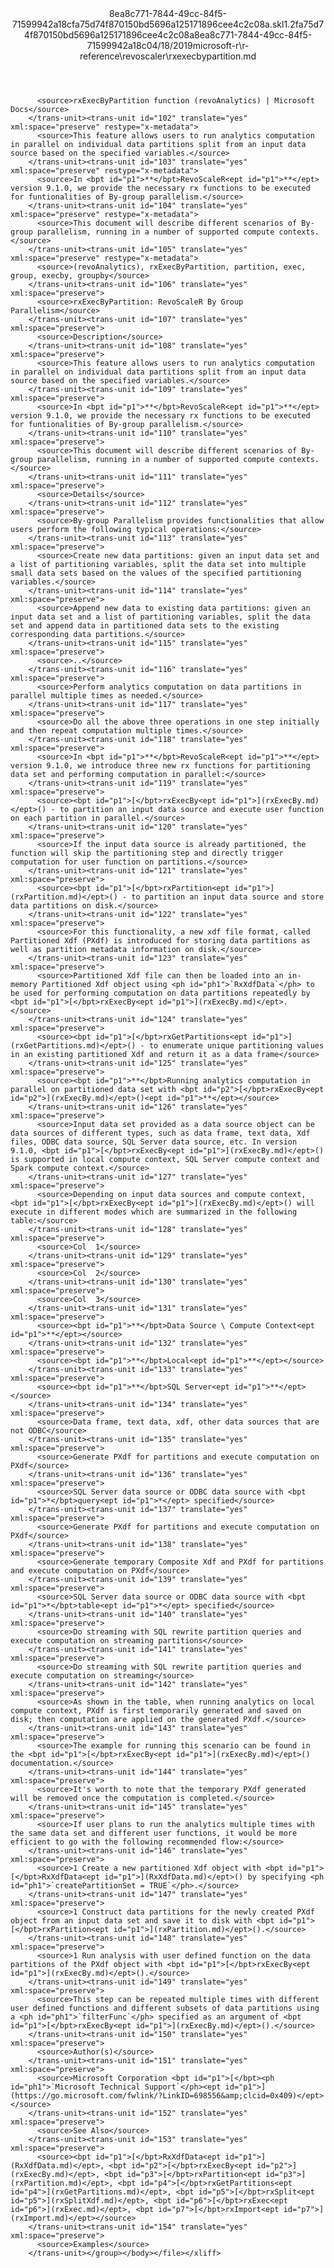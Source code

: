 <?xml version="1.0"?><xliff version="1.2" xmlns="urn:oasis:names:tc:xliff:document:1.2" xmlns:xsi="http://www.w3.org/2001/XMLSchema-instance" xsi:schemaLocation="urn:oasis:names:tc:xliff:document:1.2 xliff-core-1.2-transitional.xsd"><file datatype="xml" original="rxexecbypartition.md" source-language="en-US" target-language="en-US"><header><tool tool-id="mdxliff" tool-name="mdxliff" tool-version="1.0-d1654b2" tool-company="Microsoft" /><xliffext:skl_file_name xmlns:xliffext="urn:microsoft:content:schema:xliffextensions">8ea8c771-7844-49cc-84f5-71599942a18cfa75d74f870150bd5696a125171896cee4c2c08a.skl</xliffext:skl_file_name><xliffext:version xmlns:xliffext="urn:microsoft:content:schema:xliffextensions">1.2</xliffext:version><xliffext:ms.openlocfilehash xmlns:xliffext="urn:microsoft:content:schema:xliffextensions">fa75d74f870150bd5696a125171896cee4c2c08a</xliffext:ms.openlocfilehash><xliffext:ms.sourcegitcommit xmlns:xliffext="urn:microsoft:content:schema:xliffextensions">8ea8c771-7844-49cc-84f5-71599942a18c</xliffext:ms.sourcegitcommit><xliffext:ms.lasthandoff xmlns:xliffext="urn:microsoft:content:schema:xliffextensions">04/18/2019</xliffext:ms.lasthandoff><xliffext:ms.openlocfilepath xmlns:xliffext="urn:microsoft:content:schema:xliffextensions">microsoft-r\r-reference\revoscaler\rxexecbypartition.md</xliffext:ms.openlocfilepath></header><body><group id="content" extype="content"><trans-unit id="101" translate="yes" xml:space="preserve" restype="x-metadata">
          <source>rxExecByPartition function (revoAnalytics) | Microsoft Docs</source>
        </trans-unit><trans-unit id="102" translate="yes" xml:space="preserve" restype="x-metadata">
          <source>This feature allows users to run analytics computation in parallel on individual data partitions split from an input data source based on the specified variables.</source>
        </trans-unit><trans-unit id="103" translate="yes" xml:space="preserve" restype="x-metadata">
          <source>In <bpt id="p1">**</bpt>RevoScaleR<ept id="p1">**</ept> version 9.1.0, we provide the necessary rx functions to be executed for funtionalities of By-group parallelism.</source>
        </trans-unit><trans-unit id="104" translate="yes" xml:space="preserve" restype="x-metadata">
          <source>This document will describe different scenarios of By-group parallelism, running in a number of supported compute contexts.</source>
        </trans-unit><trans-unit id="105" translate="yes" xml:space="preserve" restype="x-metadata">
          <source>(revoAnalytics), rxExecByPartition, partition, exec, group, execby, groupby</source>
        </trans-unit><trans-unit id="106" translate="yes" xml:space="preserve">
          <source>rxExecByPartition: RevoScaleR By Group Parallelism</source>
        </trans-unit><trans-unit id="107" translate="yes" xml:space="preserve">
          <source>Description</source>
        </trans-unit><trans-unit id="108" translate="yes" xml:space="preserve">
          <source>This feature allows users to run analytics computation in parallel on individual data partitions split from an input data source based on the specified variables.</source>
        </trans-unit><trans-unit id="109" translate="yes" xml:space="preserve">
          <source>In <bpt id="p1">**</bpt>RevoScaleR<ept id="p1">**</ept> version 9.1.0, we provide the necessary rx functions to be executed for funtionalities of By-group parallelism.</source>
        </trans-unit><trans-unit id="110" translate="yes" xml:space="preserve">
          <source>This document will describe different scenarios of By-group parallelism, running in a number of supported compute contexts.</source>
        </trans-unit><trans-unit id="111" translate="yes" xml:space="preserve">
          <source>Details</source>
        </trans-unit><trans-unit id="112" translate="yes" xml:space="preserve">
          <source>By-group Parallelism provides functionalities that allow users perform the following typical operations:</source>
        </trans-unit><trans-unit id="113" translate="yes" xml:space="preserve">
          <source>Create new data partitions: given an input data set and a list of partitioning variables, split the data set into multiple small data sets based on the values of the specified partitioning variables.</source>
        </trans-unit><trans-unit id="114" translate="yes" xml:space="preserve">
          <source>Append new data to existing data partitions: given an input data set and a list of partitioning variables, split the data set and append data in partitioned data sets to the existing corresponding data partitions.</source>
        </trans-unit><trans-unit id="115" translate="yes" xml:space="preserve">
          <source>..</source>
        </trans-unit><trans-unit id="116" translate="yes" xml:space="preserve">
          <source>Perform analytics computation on data partitions in parallel multiple times as needed.</source>
        </trans-unit><trans-unit id="117" translate="yes" xml:space="preserve">
          <source>Do all the above three operations in one step initially and then repeat computation multiple times.</source>
        </trans-unit><trans-unit id="118" translate="yes" xml:space="preserve">
          <source>In <bpt id="p1">**</bpt>RevoScaleR<ept id="p1">**</ept> version 9.1.0, we introduce three new rx functions for partitioning data set and performing computation in parallel:</source>
        </trans-unit><trans-unit id="119" translate="yes" xml:space="preserve">
          <source><bpt id="p1">[</bpt>rxExecBy<ept id="p1">](rxExecBy.md)</ept>() - to partition an input data source and execute user function on each partition in parallel.</source>
        </trans-unit><trans-unit id="120" translate="yes" xml:space="preserve">
          <source>If the input data source is already partitioned, the function will skip the partitioning step and directly trigger computation for user function on partitions.</source>
        </trans-unit><trans-unit id="121" translate="yes" xml:space="preserve">
          <source><bpt id="p1">[</bpt>rxPartition<ept id="p1">](rxPartition.md)</ept>() - to partition an input data source and store data partitions on disk.</source>
        </trans-unit><trans-unit id="122" translate="yes" xml:space="preserve">
          <source>For this functionality, a new xdf file format, called Partitioned Xdf (PXdf) is introduced for storing data partitions as well as partition metadata information on disk.</source>
        </trans-unit><trans-unit id="123" translate="yes" xml:space="preserve">
          <source>Partitioned Xdf file can then be loaded into an in-memory Partitioned Xdf object using <ph id="ph1">`RxXdfData`</ph> to be used for performing computation on data partitions repeatedly by <bpt id="p1">[</bpt>rxExecBy<ept id="p1">](rxExecBy.md)</ept>.</source>
        </trans-unit><trans-unit id="124" translate="yes" xml:space="preserve">
          <source><bpt id="p1">[</bpt>rxGetPartitions<ept id="p1">](rxGetPartitions.md)</ept>() - to enumerate unique partitioning values in an existing partitioned Xdf and return it as a data frame</source>
        </trans-unit><trans-unit id="125" translate="yes" xml:space="preserve">
          <source><bpt id="p1">**</bpt>Running analytics computation in parallel on partitioned data set with <bpt id="p2">[</bpt>rxExecBy<ept id="p2">](rxExecBy.md)</ept>()<ept id="p1">**</ept></source>
        </trans-unit><trans-unit id="126" translate="yes" xml:space="preserve">
          <source>Input data set provided as a data source object can be data sources of different types, such as data frame, text data, Xdf files, ODBC data source, SQL Server data source, etc. In version 9.1.0, <bpt id="p1">[</bpt>rxExecBy<ept id="p1">](rxExecBy.md)</ept>() is supported in local compute context, SQL Server compute context and Spark compute context.</source>
        </trans-unit><trans-unit id="127" translate="yes" xml:space="preserve">
          <source>Depending on input data sources and compute context, <bpt id="p1">[</bpt>rxExecBy<ept id="p1">](rxExecBy.md)</ept>() will execute in different modes which are summarized in the following table:</source>
        </trans-unit><trans-unit id="128" translate="yes" xml:space="preserve">
          <source>Col  1</source>
        </trans-unit><trans-unit id="129" translate="yes" xml:space="preserve">
          <source>Col  2</source>
        </trans-unit><trans-unit id="130" translate="yes" xml:space="preserve">
          <source>Col  3</source>
        </trans-unit><trans-unit id="131" translate="yes" xml:space="preserve">
          <source><bpt id="p1">**</bpt>Data Source \ Compute Context<ept id="p1">**</ept></source>
        </trans-unit><trans-unit id="132" translate="yes" xml:space="preserve">
          <source><bpt id="p1">**</bpt>Local<ept id="p1">**</ept></source>
        </trans-unit><trans-unit id="133" translate="yes" xml:space="preserve">
          <source><bpt id="p1">**</bpt>SQL Server<ept id="p1">**</ept></source>
        </trans-unit><trans-unit id="134" translate="yes" xml:space="preserve">
          <source>Data frame, text data, xdf, other data sources that are not ODBC</source>
        </trans-unit><trans-unit id="135" translate="yes" xml:space="preserve">
          <source>Generate PXdf for partitions and execute computation on PXdf</source>
        </trans-unit><trans-unit id="136" translate="yes" xml:space="preserve">
          <source>SQL Server data source or ODBC data source with <bpt id="p1">*</bpt>query<ept id="p1">*</ept> specified</source>
        </trans-unit><trans-unit id="137" translate="yes" xml:space="preserve">
          <source>Generate PXdf for partitions and execute computation on PXdf</source>
        </trans-unit><trans-unit id="138" translate="yes" xml:space="preserve">
          <source>Generate temporary Composite Xdf and PXdf for partitions and execute computation on PXdf</source>
        </trans-unit><trans-unit id="139" translate="yes" xml:space="preserve">
          <source>SQL Server data source or ODBC data source with <bpt id="p1">*</bpt>table<ept id="p1">*</ept> specified</source>
        </trans-unit><trans-unit id="140" translate="yes" xml:space="preserve">
          <source>Do streaming with SQL rewrite partition queries and execute computation on streaming partitions</source>
        </trans-unit><trans-unit id="141" translate="yes" xml:space="preserve">
          <source>Do streaming with SQL rewrite partition queries and execute computation on streaming</source>
        </trans-unit><trans-unit id="142" translate="yes" xml:space="preserve">
          <source>As shown in the table, when running analytics on local compute context, PXdf is first temporarily generated and saved on disk; then computation are applied on the generated PXdf.</source>
        </trans-unit><trans-unit id="143" translate="yes" xml:space="preserve">
          <source>The example for running this scenario can be found in the <bpt id="p1">[</bpt>rxExecBy<ept id="p1">](rxExecBy.md)</ept>() documentation.</source>
        </trans-unit><trans-unit id="144" translate="yes" xml:space="preserve">
          <source>It's worth to note that the temporary PXdf generated will be removed once the computation is completed.</source>
        </trans-unit><trans-unit id="145" translate="yes" xml:space="preserve">
          <source>If user plans to run the analytics multiple times with the same data set and different user functions, it would be more efficient to go with the following recommended flow:</source>
        </trans-unit><trans-unit id="146" translate="yes" xml:space="preserve">
          <source>1 Create a new partitioned Xdf object with <bpt id="p1">[</bpt>RxXdfData<ept id="p1">](RxXdfData.md)</ept>() by specifying <ph id="ph1">`createPartitionSet = TRUE`</ph>.</source>
        </trans-unit><trans-unit id="147" translate="yes" xml:space="preserve">
          <source>1 Construct data partitions for the newly created PXdf object from an input data set and save it to disk with <bpt id="p1">[</bpt>rxPartition<ept id="p1">](rxPartition.md)</ept>().</source>
        </trans-unit><trans-unit id="148" translate="yes" xml:space="preserve">
          <source>1 Run analysis with user defined function on the data partitions of the PXdf object with <bpt id="p1">[</bpt>rxExecBy<ept id="p1">](rxExecBy.md)</ept>().</source>
        </trans-unit><trans-unit id="149" translate="yes" xml:space="preserve">
          <source>This step can be repeated multiple times with different user defined functions and different subsets of data partitions using a <ph id="ph1">`filterFunc`</ph> specified as an argument of <bpt id="p1">[</bpt>rxExecBy<ept id="p1">](rxExecBy.md)</ept>().</source>
        </trans-unit><trans-unit id="150" translate="yes" xml:space="preserve">
          <source>Author(s)</source>
        </trans-unit><trans-unit id="151" translate="yes" xml:space="preserve">
          <source>Microsoft Corporation <bpt id="p1">[</bpt><ph id="ph1">`Microsoft Technical Support`</ph><ept id="p1">](https://go.microsoft.com/fwlink/?LinkID=698556&amp;clcid=0x409)</ept></source>
        </trans-unit><trans-unit id="152" translate="yes" xml:space="preserve">
          <source>See Also</source>
        </trans-unit><trans-unit id="153" translate="yes" xml:space="preserve">
          <source><bpt id="p1">[</bpt>RxXdfData<ept id="p1">](RxXdfData.md)</ept>, <bpt id="p2">[</bpt>rxExecBy<ept id="p2">](rxExecBy.md)</ept>, <bpt id="p3">[</bpt>rxPartition<ept id="p3">](rxPartition.md)</ept>, <bpt id="p4">[</bpt>rxGetPartitions<ept id="p4">](rxGetPartitions.md)</ept>, <bpt id="p5">[</bpt>rxSplit<ept id="p5">](rxSplitXdf.md)</ept>, <bpt id="p6">[</bpt>rxExec<ept id="p6">](rxExec.md)</ept>, <bpt id="p7">[</bpt>rxImport<ept id="p7">](rxImport.md)</ept></source>
        </trans-unit><trans-unit id="154" translate="yes" xml:space="preserve">
          <source>Examples</source>
        </trans-unit></group></body></file></xliff>